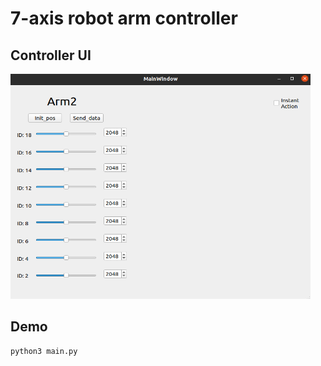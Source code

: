# 7-axis robot arm controller

## Controller UI
<img src="./_tmp/img1.png" width=480 height=360/>

## Demo
```
python3 main.py
```
